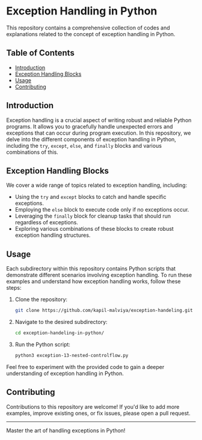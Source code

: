 # Exception Handling in Python

This repository contains a comprehensive collection of codes and explanations related to the concept of exception handling 
in Python.

## Table of Contents

- [Introduction](#introduction)
- [Exception Handling Blocks](#exception-handling-blocks)
- [Usage](#usage)
- [Contributing](#contributing)

## Introduction

Exception handling is a crucial aspect of writing robust and reliable Python programs. It allows you to gracefully 
handle unexpected errors and exceptions that can occur during program execution. In this repository, we delve into 
the different components of exception handling in Python, including the `try`, `except`, `else`, and `finally` blocks
and various combinations of this.

## Exception Handling Blocks

We cover a wide range of topics related to exception handling, including:

- Using the `try` and `except` blocks to catch and handle specific exceptions.
- Employing the `else` block to execute code only if no exceptions occur.
- Leveraging the `finally` block for cleanup tasks that should run regardless of exceptions.
- Exploring various combinations of these blocks to create robust exception handling structures.

## Usage

Each subdirectory within this repository contains Python scripts that demonstrate different scenarios involving exception handling. To run these examples and understand how exception handling works, follow these steps:

1. Clone the repository:
   ```bash
   git clone https://github.com/kapil-malviya/exception-handeling.git
   ```

2. Navigate to the desired subdirectory:
   ```bash
   cd exception-handeling-in-python/
   ```

3. Run the Python script:
   ```bash
   python3 exception-13-nested-controlflow.py
   ```

Feel free to experiment with the provided code to gain a deeper understanding of exception handling in Python.

## Contributing

Contributions to this repository are welcome! If you'd like to add more examples, improve existing ones, or fix issues, 
please open a pull request. 

---

Master the art of handling exceptions in Python!
